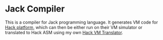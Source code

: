 # Jack Compiler

This is a compiler for Jack programming language. It generates VM code for [Hack platform](https://www.nand2tetris.org), which can then be either run on their VM simulator or translated to Hack ASM using my own [Hack VM Translator](https://github.com/norbertsj/hack-vm-translator).
